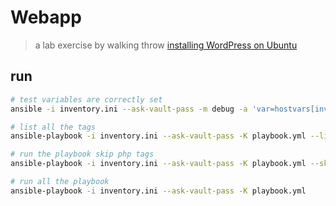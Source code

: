 # Webapp

> a lab exercise by walking throw [installing WordPress on Ubuntu](https://www.digitalocean.com/community/tutorials/how-to-install-wordpress-on-ubuntu-22-04-with-a-lamp-stack)

## run

``` bash
# test variables are correctly set
ansible -i inventory.ini --ask-vault-pass -m debug -a 'var=hostvars[inventory_hostname]' webapp

# list all the tags
ansible-playbook -i inventory.ini --ask-vault-pass -K playbook.yml --list-tags

# run the playbook skip php tags
ansible-playbook -i inventory.ini --ask-vault-pass -K playbook.yml --skip-tags "php"

# run all the playbook
ansible-playbook -i inventory.ini --ask-vault-pass -K playbook.yml
```
